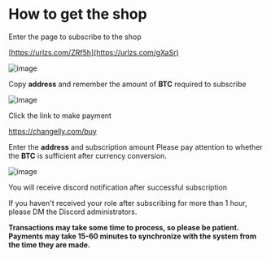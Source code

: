# How to get the shop

Enter the page to subscribe to the shop 

[https://urlzs.com/ZRf5h](https://urlzs.com/gXaSr)

![image](https://github.com/pocoda7428/shop/assets/143950037/03b4f607-9906-4358-93f9-d3c5117569b9)

Copy **address** and remember the amount of **BTC** required to subscribe 

![image](https://github.com/pocoda7428/shop/assets/143950037/2cb26be1-d4f7-4aab-b41a-b8a20601f39c)

Click the link to make payment

https://changelly.com/buy

Enter the **address** and subscription amount Please pay attention to whether the **BTC** is sufficient after currency conversion.

![image](https://github.com/pocoda7428/shop/assets/143950037/20f93b93-dcfd-4c44-8983-d9fadf4ae368)

You will receive discord notification after successful subscription 

If you haven't received your role after subscribing for more than 1 hour, please DM the Discord administrators.

**Transactions may take some time to process, so please be patient. Payments may take 15-60 minutes to synchronize with the system from the time they are made.**
